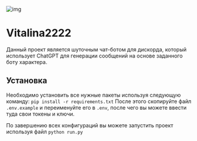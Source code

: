 ![img](https://cdn.discordapp.com/attachments/1063760187133022309/1187779529004023828/image.png)

# Vitalina2222

Данный проект является шуточным чат-ботом для дискорда, который использует ChatGPT для генерации сообщений на основе заданного боту характера.

## Установка

Необходимо установить все нужные пакеты используя следующую команду:
```pip install -r requirements.txt```
После этого скопируйте файл ```.env.example``` и переименуйте его в ```.env```, после чего вы можете ввести туда свои токены и ключи.

По завершению всех конфигураций вы можете запустить проект используя файл ```python run.py```